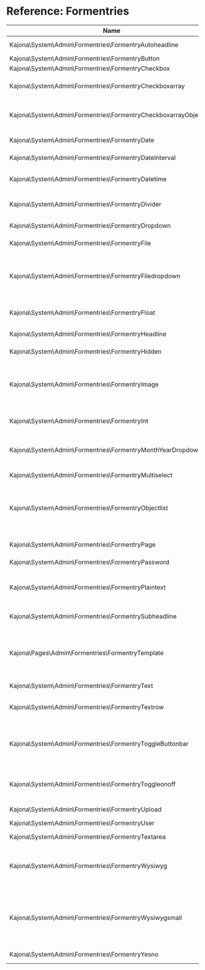 Reference: Formentries
====


| Name                                                              | Since      |  Description               |
| ----------------------------------------------------------------- | ---------- | -------------------------- |
| Kajona\System\Admin\Formentries\FormentryAutoheadline             | 4.5        | Generates a headline out of a properties' value   |
| Kajona\System\Admin\Formentries\FormentryButton	                | 4.3        | A simple button element |
| Kajona\System\Admin\Formentries\FormentryCheckbox	                | 4.0        | Simple checkbox element |
| Kajona\System\Admin\Formentries\FormentryCheckboxarray	        | 4.8        | Renders a list of objects as an array of checkboxes, e.g. assignments |
| Kajona\System\Admin\Formentries\FormentryCheckboxarrayObjectList  | 5.1        | Renders a standard table containing a checkbox and the display name of the object |
| Kajona\System\Admin\Formentries\FormentryDate                     | 4.1        | Date-Input with date-picker |
| Kajona\System\Admin\Formentries\FormentryDateInterval             | 7.0        | Provides an input to enter a date interval |
| Kajona\System\Admin\Formentries\FormentryDatetime                 | 4.1        | Like Date but with two inputs to set a time (HH:MM), too |
| Kajona\System\Admin\Formentries\FormentryDivider                  | 4.0        | Graphical element to separate form-entries from each other |
| Kajona\System\Admin\Formentries\FormentryDropdown	                | 4.0        | Dropdown of values, one value is selectable |
| Kajona\System\Admin\Formentries\FormentryFile                     | 4.0        | File-Input field to upload a file |
| Kajona\System\Admin\Formentries\FormentryFiledropdown             | 4.7        | A dropdown to select a file from a list of files in a given folder. The folder is passed using the annotation@fieldSourceDir (e.g. /project/images) |
| Kajona\System\Admin\Formentries\FormentryFloat                    | 4.4        | Allows the input of a formatted float value, full i18n support |
| Kajona\System\Admin\Formentries\FormentryHeadline                 | 4.0        | Headline-Element to group formentries (h2) |
| Kajona\System\Admin\Formentries\FormentryHidden                   | 4.0        | Hidden element to pass additional values |
| Kajona\System\Admin\Formentries\FormentryImage                    | 4.0        | An image-selector, linking the mediamanager module and includes the direct cropping and image-editing of the selected value |
| Kajona\System\Admin\Formentries\FormentryInt                      | 6.2        | Allows the input of a formatted int value, full i18n support |
| Kajona\System\Admin\Formentries\FormentryMonthYearDropdown        | 4.4        | Renders two dropdown boxes in order to change date, one for the month, the other for the year. |
| Kajona\System\Admin\Formentries\FormentryMultiselect              | 4.2        | List of values, many are selectable |
| Kajona\System\Admin\Formentries\FormentryObjectlist               | 4.7        | For properties of type @objectlist. Makes the assigned objects visible in the form with the possbility to add and remove assignments |
| Kajona\System\Admin\Formentries\FormentryPage                     | 4.0        | Page-Selctor, text-input with autocomplete and select-popup |
| Kajona\System\Admin\Formentries\FormentryPassword                 | 4.0        | Password input field |
| Kajona\System\Admin\Formentries\FormentryPlaintext                | 4.3        | Use this formentry to inject plaintext into the html-output. May be used to add js-script tags and code. |
| Kajona\System\Admin\Formentries\FormentrySubheadline              | 4.7        | Headline-Element to nest headlines  |
| Kajona\Pages\Admin\Formentries\FormentryTemplate                  | 4.3        | A dropdown rendering a list of possible templates for a single element / field. May be parametrized by @fieldTemplateDir passing the relevant folder (e.g. /element_rssfeed) |
| Kajona\System\Admin\Formentries\FormentryText                     | 4.0        | Text-input field, single line |
| Kajona\System\Admin\Formentries\FormentryTextrow                  | 4.3        | Formentry useable as a graphical element, adds a line or paragaph of text to the current output. |
| Kajona\System\Admin\Formentries\FormentryToggleButtonbar          | 4.7        | Returns a toggle button bar which can be used in the same way as an multiselect but with better useability |
| Kajona\System\Admin\Formentries\FormentryToggleonoff              | 4.4        | A graphical on/off toggle switch. Same behaviour as a checkbox but with a more user-friendly appearance. |
| Kajona\System\Admin\Formentries\FormentryUpload                   | 4.5        | A simple file-upload entry |
| Kajona\System\Admin\Formentries\FormentryUser                     | 4.2        | User-selector with auto-complete |
| Kajona\System\Admin\Formentries\FormentryTextarea                 | 4.0        | Text-input field, multiline |
| Kajona\System\Admin\Formentries\FormentryWysiwyg                  | 4.3        | Complex text-editor with markup options, full option set. Pass a different config / option set by using the @wysiwygConfig annotation. |
| Kajona\System\Admin\Formentries\FormentryWysiwygsmall             | 4.0        | Complex text-editor with markup options, reduced option set. Deprecated in favour of wysiwyg in combination with the @wysiwygConfig annotation. |
| Kajona\System\Admin\Formentries\FormentryYesno                    | 4.0        | Dropdown prefilled with yes / no |


